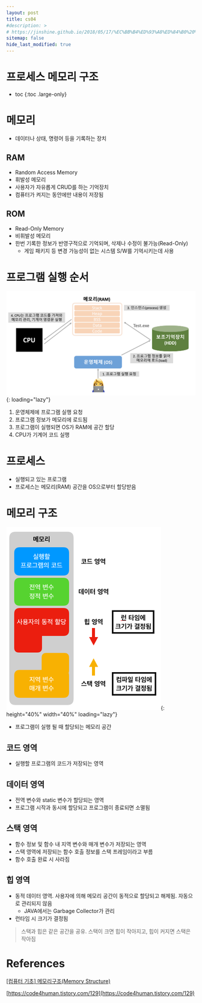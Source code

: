 ```yaml
---
layout: post
title: cs04
#description: >
# https://jinshine.github.io/2018/05/17/%EC%BB%B4%ED%93%A8%ED%84%B0%20%EA%B8%B0%EC%B4%88/%EB%A9%94%EB%AA%A8%EB%A6%AC%EA%B5%AC%EC%A1%B0/
sitemap: false
hide_last_modified: true
---
```

# 프로세스 메모리 구조

* toc
{:toc .large-only}

# 메모리
- 데이터나 상태, 명령어 등을 기록하는 장치

## RAM
- Random Access Memory
- 휘발성 메모리
- 사용자가 자유롭게 CRUD를 하는 기억장치
- 컴퓨터가 켜지는 동안에만 내용이 저장됨

## ROM
- Read-Only Memory
- 비휘발성 메모리
- 한번 기록한 정보가 반영구적으로 기억되며, 삭제나 수정이 불가능(Read-Only)
  - 게임 패키지 등 변경 가능성이 없는 시스템 S/W를 기억시키는데 사용

# 프로그램 실행 순서
![](/assets/img/cs/programprocess.png){: loading="lazy"}
1. 운영체제에 프로그램 실행 요청
2. 프로그램 정보가 메모리에 로드됨
3. 프로그램이 실행되면 OS가 RAM에 공간 할당
4. CPU가 기계어 코드 실행

# 프로세스
- 실행되고 있는 프로그램
- 프로세스는 메모리(RAM) 공간을 OS으로부터 할당받음

# 메모리 구조
![](/assets/img/cs/memory.png){: height="40%" width="40%" loading="lazy"}
- 프로그램이 실행 될 때 할당되는 메모리 공간

## 코드 영역
- 실행할 프로그램의 코드가 저장되는 영역

## 데이터 영역
- 전역 변수와 static 변수가 할당되는 영역
- 프로그램 시작과 동시에 할당되고 프로그램이 종료되면 소멸됨

## 스택 영역
- 함수 정보 및 함수 내 지역 변수와 매개 변수가 저장되는 영역
- 스택 영역에 저장되는 함수 호출 정보를 스택 프레임이라고 부름
- 함수 호출 완료 시 사라짐

## 힙 영역
- 동적 데이터 영역. 사용자에 의해 메모리 공간이 동적으로 할당되고 해제됨. 자동으로 관리되지 않음
  - JAVA에서는 Garbage Collector가 관리
- 런타임 시 크기가 결정됨

> 스택과 힙은 같은 공간을 공유. 스택이 크면 힙이 작아지고, 힙이 커지면 스택은 작아짐

# References
[[컴퓨터 기초] 메모리구조(Memory Structure)](https://jinshine.github.io/2018/05/17/%EC%BB%B4%ED%93%A8%ED%84%B0%20%EA%B8%B0%EC%B4%88/%EB%A9%94%EB%AA%A8%EB%A6%AC%EA%B5%AC%EC%A1%B0/) 

[https://code4human.tistory.com/129](https://code4human.tistory.com/129)